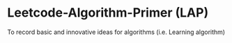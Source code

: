# Leetcode-Algorithm-Primer (LAP)
To record basic and innovative ideas for algorithms (i.e. Learning algorithm)
